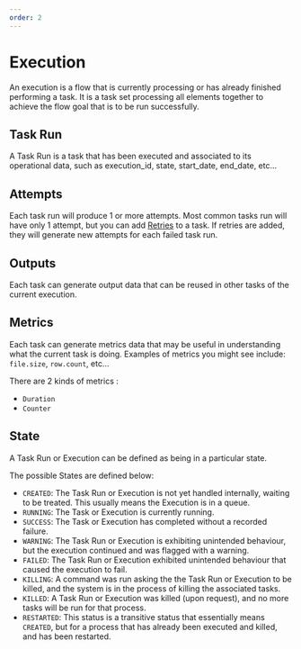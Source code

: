 ```yaml
---
order: 2
---
```

# Execution
An execution is a flow that is currently processing or has already finished performing a task. It is a task set processing all elements together to achieve the flow goal that is to be run successfully.

## Task Run
A Task Run is a task that has been executed and associated to its operational data, such as execution_id, state, start_date, end_date, etc...

## Attempts 
Each task run will produce 1 or more attempts. Most common tasks run will have only 1 attempt, but you can add [Retries](../developer-guide/retries) to a task. If retries are added, they will generate new attempts for each failed task run.

## Outputs 
Each task can generate output data that can be reused in other tasks of the current execution.

## Metrics 
Each task can generate metrics data that may be useful in understanding what the current task is doing. 
Examples of metrics you might see include: `file.size`, `row.count`, etc...

There are 2 kinds of metrics : 
* `Duration` 
* `Counter`  


## State 
A Task Run or Execution can be defined as being in a particular state. 

The possible States are defined below:  
* `CREATED`: The Task Run or Execution is not yet handled internally, waiting to be treated. This usually means the Execution is in a queue.
* `RUNNING`: The Task or Execution is currently running.
* `SUCCESS`: The Task or Execution has completed without a recorded failure.
* `WARNING`: The Task Run or Execution is exhibiting unintended behaviour, but the execution continued and was flagged with a warning.
* `FAILED`: The Task Run or Execution exhibited unintended behaviour that caused the execution to fail.
* `KILLING`: A command was run asking the the Task Run or Execution to be killed, and the system is in the process of killing the associated tasks.
* `KILLED`: A Task Run or Execution was killed (upon request), and no more tasks will be run for that process.
* `RESTARTED`: This status is a transitive status that essentially means `CREATED`, but for a process that has already been executed and killed, and has been restarted.
